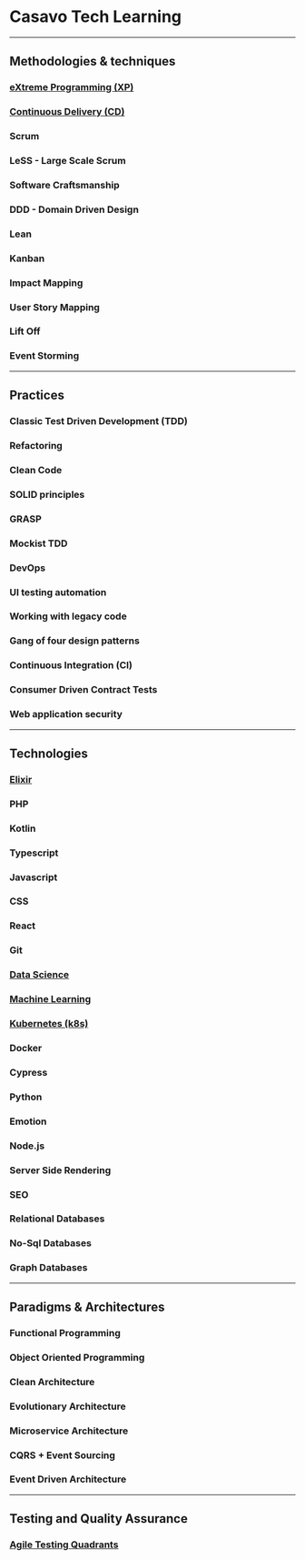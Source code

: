 # Casavo Tech Learning

---





## Methodologies & techniques

### [eXtreme Programming (XP)](eXtremeProgramming.md)

### [Continuous Delivery (CD)](ContinuousDelivery.md)

### Scrum

### LeSS - Large Scale Scrum

### Software Craftsmanship

### DDD - Domain Driven Design

### Lean

### Kanban

### Impact Mapping

### User Story Mapping

### Lift Off

### Event Storming



---



## Practices

### Classic Test Driven Development (TDD)

### Refactoring

### Clean Code

### SOLID principles

### GRASP

### Mockist TDD

### DevOps

### UI testing automation

### Working with legacy code

### Gang of four design patterns

### Continuous Integration (CI)

### Consumer Driven Contract Tests

### Web application security



---



## Technologies

### [Elixir](elixir.org)

### PHP

### Kotlin

### Typescript

### Javascript

### CSS

### React

### Git

### [Data Science](dataScience.md)

### [Machine Learning](machineLearning.md)

### [Kubernetes (k8s)](kubernetes.md)

### Docker

### Cypress

### Python

### Emotion

### Node.js

### Server Side Rendering

### SEO

### Relational Databases

### No-Sql Databases

### Graph Databases



---



## Paradigms & Architectures

### Functional Programming

### Object Oriented Programming

### Clean Architecture

### Evolutionary Architecture

### Microservice Architecture

### CQRS + Event Sourcing

### Event Driven Architecture

---

## Testing and Quality Assurance

### [Agile Testing Quadrants](testingAndQualityAssurance/agileTestingQuadrants.md)
